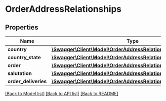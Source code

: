 # OrderAddressRelationships

## Properties
Name | Type | Description | Notes
------------ | ------------- | ------------- | -------------
**country** | [**\Swagger\Client\Model\OrderAddressRelationshipsCountry**](OrderAddressRelationshipsCountry.md) |  | [optional] 
**country_state** | [**\Swagger\Client\Model\OrderAddressRelationshipsCountryState**](OrderAddressRelationshipsCountryState.md) |  | [optional] 
**order** | [**\Swagger\Client\Model\OrderAddressRelationshipsOrder**](OrderAddressRelationshipsOrder.md) |  | [optional] 
**salutation** | [**\Swagger\Client\Model\OrderAddressRelationshipsSalutation**](OrderAddressRelationshipsSalutation.md) |  | [optional] 
**order_deliveries** | [**\Swagger\Client\Model\OrderAddressRelationshipsOrderDeliveries**](OrderAddressRelationshipsOrderDeliveries.md) |  | [optional] 

[[Back to Model list]](../../README.md#documentation-for-models) [[Back to API list]](../../README.md#documentation-for-api-endpoints) [[Back to README]](../../README.md)

